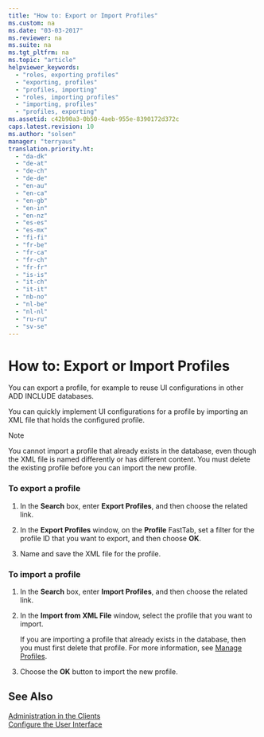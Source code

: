 ```yaml
---
title: "How to: Export or Import Profiles"
ms.custom: na
ms.date: "03-03-2017"
ms.reviewer: na
ms.suite: na
ms.tgt_pltfrm: na
ms.topic: "article"
helpviewer_keywords: 
  - "roles, exporting profiles"
  - "exporting, profiles"
  - "profiles, importing"
  - "roles, importing profiles"
  - "importing, profiles"
  - "profiles, exporting"
ms.assetid: c42b90a3-0b50-4aeb-955e-8390172d372c
caps.latest.revision: 10
ms.author: "solsen"
manager: "terryaus"
translation.priority.ht: 
  - "da-dk"
  - "de-at"
  - "de-ch"
  - "de-de"
  - "en-au"
  - "en-ca"
  - "en-gb"
  - "en-in"
  - "en-nz"
  - "es-es"
  - "es-mx"
  - "fi-fi"
  - "fr-be"
  - "fr-ca"
  - "fr-ch"
  - "fr-fr"
  - "is-is"
  - "it-ch"
  - "it-it"
  - "nb-no"
  - "nl-be"
  - "nl-nl"
  - "ru-ru"
  - "sv-se"
---
```

# How to: Export or Import Profiles
You can export a profile, for example to reuse UI configurations in other ADD INCLUDE<!--[!INCLUDE[dyn_nav](../ApplicationDesign/includes/dyn_nav_md.md)]--> databases.  
  
 You can quickly implement UI configurations for a profile by importing an XML file that holds the configured profile.  
  
> [!NOTE]  
>  You cannot import a profile that already exists in the database, even though the XML file is named differently or has different content. You must delete the existing profile before you can import the new profile.  
  
### To export a profile  
  
1.  In the **Search** box, enter **Export Profiles**, and then choose the related link.  
  
2.  In the **Export Profiles** window, on the **Profile** FastTab, set a filter for the profile ID that you want to export, and then choose **OK**.  
  
3.  Name and save the XML file for the profile.  
  
### To import a profile  
  
1.  In the **Search** box, enter **Import Profiles**, and then choose the related link.  
  
2.  In the **Import from XML File** window, select the profile that you want to import.  
  
     If you are importing a profile that already exists in the database, then you must first delete that profile. For more information, see [Manage Profiles](../SetupAndAdministration/manage-profiles.md).  
  
3.  Choose the **OK** button to import the new profile.  
  
## See Also  
 [Administration in the Clients](../SetupAndAdministration/administration-in-the-clients.md)   
 [Configure the User Interface](../SetupAndAdministration/configure-the-user-interface.md)